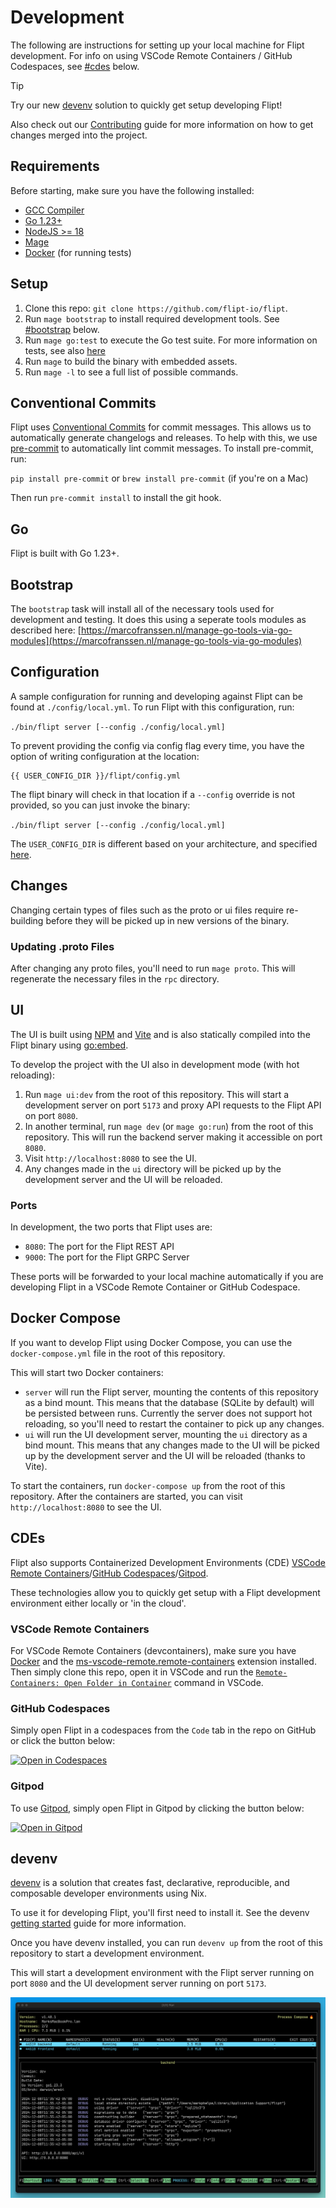 # Development

The following are instructions for setting up your local machine for Flipt development. For info on using VSCode Remote Containers / GitHub Codespaces, see [#cdes](#cdes) below.

> [!TIP]
> Try our new [devenv](#devenv) solution to quickly get setup developing Flipt!

Also check out our [Contributing](CONTRIBUTING.md) guide for more information on how to get changes merged into the project.

## Requirements

Before starting, make sure you have the following installed:

- [GCC Compiler](https://gcc.gnu.org/install/binaries.html)
- [Go 1.23+](https://golang.org/doc/install)
- [NodeJS >= 18](https://nodejs.org/en/ )
- [Mage](https://magefile.org/)
- [Docker](https://docs.docker.com/install/) (for running tests)

## Setup

1. Clone this repo: `git clone https://github.com/flipt-io/flipt`.
1. Run `mage bootstrap` to install required development tools. See [#bootstrap](#bootstrap) below.
1. Run `mage go:test` to execute the Go test suite. For more information on tests, see also [here](build/README.md)
1. Run `mage` to build the binary with embedded assets.
1. Run `mage -l` to see a full list of possible commands.

## Conventional Commits

Flipt uses [Conventional Commits](https://www.conventionalcommits.org/en/v1.0.0/) for commit messages. This allows us to automatically generate changelogs and releases. To help with this, we use [pre-commit](https://pre-commit.com/) to automatically lint commit messages. To install pre-commit, run:

`pip install pre-commit` or `brew install pre-commit` (if you're on a Mac)

Then run `pre-commit install` to install the git hook.

## Go

Flipt is built with Go 1.23+.

## Bootstrap

The `bootstrap` task will install all of the necessary tools used for development and testing. It does this using a seperate tools modules as described here: [https://marcofranssen.nl/manage-go-tools-via-go-modules](https://marcofranssen.nl/manage-go-tools-via-go-modules)

## Configuration

A sample configuration for running and developing against Flipt can be found at `./config/local.yml`. To run Flipt with this configuration, run:

`./bin/flipt server [--config ./config/local.yml]`

To prevent providing the config via config flag every time, you have the option of writing configuration at the location:

```shell
{{ USER_CONFIG_DIR }}/flipt/config.yml
```

The flipt binary will check in that location if a `--config` override is not provided, so you can just invoke the binary:

`./bin/flipt server [--config ./config/local.yml]`

The `USER_CONFIG_DIR` is different based on your architecture, and specified [here](https://pkg.go.dev/os#UserConfigDir).

## Changes

Changing certain types of files such as the proto or ui files require re-building before they will be picked up in new versions of the binary.

### Updating .proto Files

After changing any proto files, you'll need to run `mage proto`. This will regenerate the necessary files in the `rpc` directory.

## UI

The UI is built using [NPM](https://nodejs.org/en/) and [Vite](https://vitejs.dev/) and is also statically compiled into the Flipt binary using [go:embed](https://golang.org/pkg/embed/).

To develop the project with the UI also in development mode (with hot reloading):

1. Run `mage ui:dev` from the root of this repository. This will start a development server on port `5173` and proxy API requests to the Flipt API on port `8080`.
2. In another terminal, run `mage dev` (or `mage go:run`) from the root of this repository. This will run the backend server making it accessible on port `8080`.
3. Visit `http://localhost:8080` to see the UI.
4. Any changes made in the `ui` directory will be picked up by the development server and the UI will be reloaded.

### Ports

In development, the two ports that Flipt uses are:

- `8080`: The port for the Flipt REST API
- `9000`: The port for the Flipt GRPC Server

These ports will be forwarded to your local machine automatically if you are developing Flipt in a VSCode Remote Container or GitHub Codespace.

## Docker Compose

If you want to develop Flipt using Docker Compose, you can use the `docker-compose.yml` file in the root of this repository. 

This will start two Docker containers:

- `server` will run the Flipt server, mounting the contents of this repository as a bind mount. This means that the database (SQLite by default) will be persisted between runs. Currently the server does not support hot reloading, so you'll need to restart the container to pick up any changes.
- `ui` will run the UI development server, mounting the `ui` directory as a bind mount. This means that any changes made to the UI will be picked up by the development server and the UI will be reloaded (thanks to Vite).

To start the containers, run `docker-compose up` from the root of this repository. After the containers are started, you can visit `http://localhost:8080` to see the UI.

## CDEs

Flipt also supports Containerized Development Environments (CDE) [VSCode Remote Containers](https://github.com/Microsoft/vscode-dev-containers)/[GitHub Codespaces](https://github.com/features/codespaces)/[Gitpod](https://www.gitpod.io/).

These technologies allow you to quickly get setup with a Flipt development environment either locally or 'in the cloud'.

### VSCode Remote Containers

For VSCode Remote Containers (devcontainers), make sure you have [Docker](https://www.docker.com/get-started) and the [ms-vscode-remote.remote-containers](https://marketplace.visualstudio.com/items?itemName=ms-vscode-remote.remote-containers) extension installed. Then simply clone this repo, open it in VSCode and run the [`Remote-Containers: Open Folder in Container`](https://code.visualstudio.com/docs/remote/containers#_quick-start-open-an-existing-folder-in-a-container) command in VSCode.

### GitHub Codespaces

Simply open Flipt in a codespaces from the `Code` tab in the repo on GitHub or click the button below:

[![Open in Codespaces](https://github.com/codespaces/badge.svg)](https://github.com/codespaces/new/?repo=flipt-io/flipt)

### Gitpod

To use [Gitpod](https://www.gitpod.io/), simply open Flipt in Gitpod by clicking the button below:

[![Open in Gitpod](https://gitpod.io/button/open-in-gitpod.svg)](https://gitpod.io/#https://github.com/flipt-io/flipt)

## devenv

[devenv](https://devenv.sh) is a solution that creates fast, declarative, reproducible, and composable developer environments using Nix.

To use it for developing Flipt, you'll first need to install it. See the devenv [getting started](https://devenv.sh/getting-started/) guide for more information.

Once you have devenv installed, you can run `devenv up` from the root of this repository to start a development environment.

This will start a development environment with the Flipt server running on port `8080` and the UI development server running on port `5173`.

![devenv](./.github/images/devenv.png)

